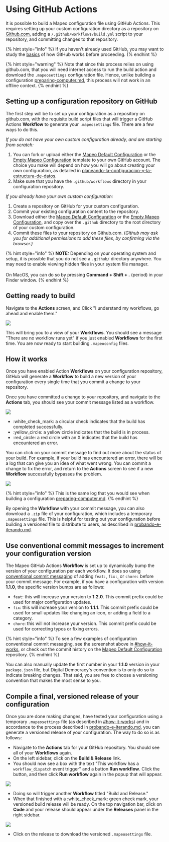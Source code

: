 # Using GitHub Actions

It is possible to build a Mapeo configuration file using GitHub Actions. This requires setting up your custom configuration directory as a repository on [Github.com](https://github.com/), adding a `/.github/workflows/build.yml` script to your repository, and committing changes to that repository. &#x20;

{% hint style="info" %}
If you haven't already used GitHub, you may want to study the [basics](https://docs.github.com/en/get-started/using-git/about-git) of how GitHub works before proceeding.
{% endhint %}

{% hint style="warning" %}
Note that since this process relies on using github.com, that you will need internet access to run the build action and download the `.mapeosettings` configuration file. Hence, unlike building a configuration [preparing-computer.md](preparing-computer.md "mention"), this process will not work in an offline context.
{% endhint %}

## Setting up a configuration repository on GitHub

The first step will be to set up your configuration as a repository on github.com, with the requisite build script files that will trigger a GitHub Actions **Workflow** to generate your `.mapeosettings` file. There are a few ways to do this.

_If you do not have your own custom configuration already, and are starting from scratch:_

1. You can fork or upload either the [Mapeo Default Configuration](https://github.com/digidem/mapeo-default-config) or the [Empty Mapeo Configuration](https://github.com/digidem/empty-mapeo-config) template to your own GitHub account. The choice you make will depend on how you will go about creating your own configuration, as detailed in [planeando-la-configuracion-y-la-estructura-de-datos](../../planeando-la-configuracion-y-la-estructura-de-datos/ "mention").
2. Make sure that you have the `.github/workflows` directory in your configuration repository.

_If you already have your own custom configuration:_

1. Create a repository on GitHub for your custom configuration.
2. Commit your existing configuration content to the repository.
3. Download either the [Mapeo Default Configuration](https://github.com/digidem/mapeo-default-config) or the [Empty Mapeo Configuration](https://github.com/digidem/empty-mapeo-config), and copy over the `.github` directory to the root directory of your custom configuration.&#x20;
4. Commit these files to your repository on Github.com. (_Github may ask you for additional permissions to add these files, by confirming via the browser.)_

{% hint style="info" %}
**NOTE:** Depending on your operating system and setup, it is possible that you do not see a `.github/` directory anywhere. You may need to enable viewing hidden files in your system file manager.\
\
On MacOS, you can do so by pressing **Command + Shift + .** (period) in your Finder window.
{% endhint %}

## Getting ready to build

Navigate to the **Actions** screen, and Click "I understand my workflows, go ahead and enable them."

![](../../../../../../.gitbook/assets/Github-Actions-1.JPG)

This will bring you to a view of your **Workflows**. You should see a message "There are no workflow runs yet" if you just enabled **Workflows** for the first time. You are now ready to start building `.mapeoconfig` files.

## How it works

Once you have enabled Action **Workflows** on your configuration repository, GitHub will generate a **Workflow** to build a new version of your configuration every single time that you commit a change to your repository. &#x20;

Once you have committed a change to your repository, and navigate to the **Actions** tab, you should see your commit message listed as a workflow.

![](../../../../../../.gitbook/assets/Github-Actions-2.JPG)

* :white\_check\_mark: a circular check indicates that the build has completed successfully.
* :yellow\_circle: a yellow circle indicates that the build is in process.
* :red\_circle: a red circle with an X indicates that the build has encountered an error.

You can click on your commit message to find out more about the status of your build. For example, if your build has encountered an error, there will be a log that can give you an idea of what went wrong. You can commit a change to fix the error, and return to the **Actions** screen to see if a new **Workflow** successfully bypasses the problem.

![](../../../../../../.gitbook/assets/Github-Actions-3.JPG)

{% hint style="info" %}
This is the same log that you would see when building a configuration [preparing-computer.md](preparing-computer.md "mention").
{% endhint %}

By opening the **Workflow** with your commit message, you can also download a `.zip` file of your configuration, which includes a temporary `.mapeosettings` file. This is helpful for testing out your configuration before building a versioned file to distribute to users, as described in [probando-e-iterando.md](../../probando-e-iterando.md "mention").

## Use conventional commit messages to increment your configuration version

The Mapeo GitHub Actions **Workflow** is set up to dynamically bump the version of your configuration per each workflow. It does so using [conventional commit messaging](https://www.conventionalcommits.org/en/v1.0.0-beta.2/) of adding `feat:`, `fix:`, or `chore:` before your commit message. For example, if you have a configuration with version **1.1.0**, the specific version bumps are as follows:

* `feat`: this will increase your version to **1.2.0**. This commit prefix could be used for major configuration updates.
* `fix`: this will increase your version to **1.1.1**. This commit prefix could be used for small updates like changing an icon, or adding a field to a category.
* `chore`: this will not increase your version. This commit prefix could be used for correcting typos or fixing errors.

{% hint style="info" %}
To see a few examples of configuration conventional commit messaging, see the screenshot above in [#how-it-works](using-github-actions.md#how-it-works "mention"), or check out the commit history on the [Mapeo Default Configuration](https://github.com/digidem/mapeo-default-config/commits/master) repository.
{% endhint %}

You can also manually update the first number in your **1.1.0** version in your `package.json` file, but Digital Democracy's convention is to only do so to indicate breaking changes. That said, you are free to choose a versioning convention that makes the most sense to you.

## Compile a final, versioned release of your configuration

Once you are done making changes, have tested your configuration using a temporary `.mapeosettings` file (as described in [#how-it-works](using-github-actions.md#how-it-works "mention")) and in accordance to the process described in [probando-e-iterando.md](../../probando-e-iterando.md "mention"), you can generate a versioned release of your configuration. The way to do so is as follows:

* Navigate to the **Actions** tab for your GitHub repository. You should see all of your **Workflows** again.
* On the left sidebar, click on the **Build & Release** link.
* You should now see a box with the text "This workflow has a `workflow_dispatch` event trigger" and a button **Run workflow**. Click the button, and then click **Run workflow** again in the popup that will appear.

![](../../../../../../.gitbook/assets/Github-Actions-5.JPG)

* Doing so will trigger another **Workflow** titled "Build and Release."
* When that finished with a :white\_check\_mark: green check mark, your versioned build release will be ready. On the top navigation bar, click on **Code** and your release should appear under the **Releases** panel in the right sidebar.

![](../../../../../../.gitbook/assets/Github-Actions-6.JPG)

* Click on the release to download the versioned `.mapeosettings` file.&#x20;
